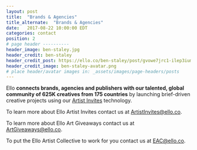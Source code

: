 ```yaml
---
layout: post
title:  "Brands & Agencies"
title_alternate:  "Brands & Agencies"
date:   2017-08-22 10:00:00 EDT
categories: contact
position: 2
# page header ----------
header_image: ben-staley.jpg
header_credit: ben-staley
header_credit_post: https://ello.co/ben-staley/post/gvowe7jrc1-ilep3iumfhw
header_credit_image: ben-staley-avatar.png
# place header/avatar images in: _assets/images/page-headers/posts
---
```


Ello **connects brands, agencies and publishers with our talented, global community of 625K creatives from 175 countries** by launching brief-driven creative projects using our [Artist Invites](https://ello.co/artist-invites) technology.

To learn more about Ello Artist Invites contact us at ArtistInvites@ello.co.

To learn more about Ello Art Giveaways contact us at ArtGiveaways@ello.co.

To put the Ello Artist Collective to work for you contact us at EAC@ello.co.
